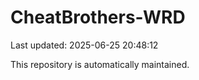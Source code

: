 # CheatBrothers-WRD

Last updated: 2025-06-25 20:48:12

This repository is automatically maintained.

